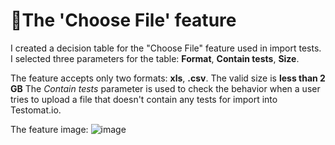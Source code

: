 <h1>📎The 'Choose File' feature</h1>

I created a decision table for the "Choose File" feature used in import tests.
I selected three parameters for the table: **Format**, **Contain tests**, **Size**.

The feature accepts only two formats: **xls**, **.csv**.
The valid size is **less than 2 GB**
The _Contain tests_ parameter is used to check the behavior when a user tries to upload a file that doesn't contain any tests for import into Testomat.io.

The feature image:
![image](https://github.com/user-attachments/assets/8dbfd46b-9064-4178-b00c-10a390f6d9dd)
